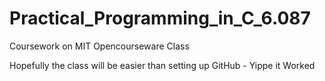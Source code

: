 Practical_Programming_in_C_6.087
================================

Coursework on MIT Opencourseware Class

Hopefully the class will be easier than setting up GitHub - Yippe it Worked
